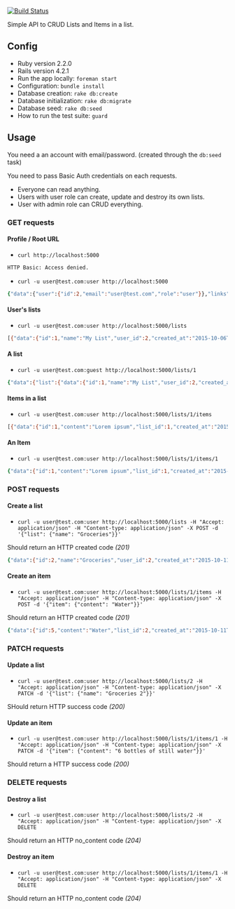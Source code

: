 [![Build Status](https://travis-ci.org/gdurelle/keepsync-api.svg?branch=develop)](https://travis-ci.org/gdurelle/keepsync-api)

Simple API to CRUD Lists and Items in a list.

## Config

* Ruby version 2.2.0
* Rails version 4.2.1
* Run the app locally: <code>foreman start</code>
* Configuration: <code>bundle install</code>
* Database creation: <code>rake db:create</code>
* Database initialization: <code>rake db:migrate</code>
* Database seed: <code>rake db:seed</code>
* How to run the test suite: <code>guard</code>

## Usage

You need a an account with email/password. (created through the ```db:seed``` task)

You need to pass Basic Auth credentials on each requests.

* Everyone can read anything.
* Users with user role can create, update and destroy its own lists.
* User with admin role can CRUD everything.

### GET requests

#### Profile / Root URL

* ```curl http://localhost:5000```

```zsh
HTTP Basic: Access denied.
```

* ```curl -u user@test.com:user http://localhost:5000```

```zsh
{"data":{"user":{"id":2,"email":"user@test.com","role":"user"}},"links":{"self":"http://localhost:5000/","lists":"http://localhost:5000/lists"},"meta":{"author":"Gregory Durelle"},"jsonapi":{"version":0.1,"links":{"specification":"http://jsonapi.org"},"description":"Each URI returns a JSON object. Each JSON object contains data and links to related resources.","usage":"To update or destroy an object, call its \"self\" URI with proper HTTP VERBS: PATCH or DELETE."}}
```

#### User's lists

* ```curl -u user@test.com:user http://localhost:5000/lists```

```zsh
[{"data":{"id":1,"name":"My List","user_id":2,"created_at":"2015-10-06T18:00:21.672Z","updated_at":"2015-10-06T18:00:21.672Z"},"links":{"self":"http://127.0.0.1:3000/lists/1","items":"http://127.0.0.1:3000/lists/1/items"}}]
```
#### A list

* ```curl -u user@test.com:guest http://localhost:5000/lists/1```

```zsh
{"data":{"list":{"data":{"id":1,"name":"My List","user_id":2,"created_at":"2015-10-06T18:00:21.672Z","updated_at":"2015-10-06T18:00:21.672Z"},"links":{"self":"http://127.0.0.1:3000/lists/1","items":"http://127.0.0.1:3000/lists/1/items"}},"items":[{"data":{"id":1,"content":"Lorem ipsum","list_id":1,"created_at":"2015-10-06T18:00:21.680Z","updated_at":"2015-10-06T18:00:21.680Z"},"links":{"self":"http://127.0.0.1:3000/lists/1/items/1"}},{"data":{"id":2,"content":"dolor sit amet","list_id":1,"created_at":"2015-10-06T18:00:21.683Z","updated_at":"2015-10-06T18:00:21.683Z"},"links":{"self":"http://127.0.0.1:3000/lists/1/items/2"}},{"data":{"id":3,"content":"consectur","list_id":1,"created_at":"2015-10-06T18:00:21.685Z","updated_at":"2015-10-06T18:00:21.685Z"},"links":{"self":"http://127.0.0.1:3000/lists/1/items/3"}},{"data":{"id":4,"content":"bacon ipsum dolor sit amet","list_id":1,"created_at":"2015-10-08T21:26:11.828Z","updated_at":"2015-10-08T21:26:11.828Z"},"links":{"self":"http://127.0.0.1:3000/lists/1/items/4"}}]}}
```

#### Items in a list

* ```curl -u user@test.com:user http://localhost:5000/lists/1/items```

```zsh
[{"data":{"id":1,"content":"Lorem ipsum","list_id":1,"created_at":"2015-10-06T18:00:21.680Z","updated_at":"2015-10-06T18:00:21.680Z"},"links":{"self":"http://127.0.0.1:3000/lists/1/items/1"}},{"data":{"id":2,"content":"dolor sit amet","list_id":1,"created_at":"2015-10-06T18:00:21.683Z","updated_at":"2015-10-06T18:00:21.683Z"},"links":{"self":"http://127.0.0.1:3000/lists/1/items/2"}},{"data":{"id":3,"content":"consectur","list_id":1,"created_at":"2015-10-06T18:00:21.685Z","updated_at":"2015-10-06T18:00:21.685Z"},"links":{"self":"http://127.0.0.1:3000/lists/1/items/3"}},{"data":{"id":4,"content":"bacon ipsum dolor sit amet","list_id":1,"created_at":"2015-10-08T21:26:11.828Z","updated_at":"2015-10-08T21:26:11.828Z"},"links":{"self":"http://127.0.0.1:3000/lists/1/items/4"}}]
```

#### An Item

* ```curl -u user@test.com:user http://localhost:5000/lists/1/items/1```

```zsh
{"data":{"id":1,"content":"Lorem ipsum","list_id":1,"created_at":"2015-10-06T18:00:21.680Z","updated_at":"2015-10-06T18:00:21.680Z"},"links":{"self":"http://127.0.0.1:3000/lists/1/items/1"}}
```

### POST requests

#### Create a list

* ```curl -u user@test.com:user http://localhost:5000/lists -H "Accept: application/json" -H "Content-type: application/json" -X POST -d '{"list": {"name": "Groceries"}}'```

Should return an HTTP created code _(201)_
```zsh
{"data":{"id":2,"name":"Groceries","user_id":2,"created_at":"2015-10-11T08:14:30.507Z","updated_at":"2015-10-11T08:14:30.507Z"},"links":{"self":"http://127.0.0.1:5000/lists/2","items":"http://127.0.0.1:5000/lists/2/items"}}
```

#### Create an item

* ```curl -u user@test.com:user http://localhost:5000/lists/1/items -H "Accept: application/json" -H "Content-type: application/json" -X POST -d '{"item": {"content": "Water"}}'```

Should return an HTTP created code _(201)_
```zsh
{"data":{"id":5,"content":"Water","list_id":2,"created_at":"2015-10-11T08:13:17.563Z","updated_at":"2015-10-11T08:13:17.563Z"},"links":{"self":"http://127.0.0.1:5000/lists/2/items/5"}}
```

### PATCH requests

#### Update a list

* ```curl -u user@test.com:user http://localhost:5000/lists/2 -H "Accept: application/json" -H "Content-type: application/json" -X PATCH -d '{"list": {"name": "Groceries 2"}}'```

SHould return HTTP success code _(200)_

#### Update an item

* ```curl -u user@test.com:user http://localhost:5000/lists/1/items/1 -H "Accept: application/json" -H "Content-type: application/json" -X PATCH -d '{"item": {"content": "6 bottles of still water"}}'```

Should return a HTTP success code _(200)_

### DELETE requests

#### Destroy a list

* ```curl -u user@test.com:user http://localhost:5000/lists/2 -H "Accept: application/json" -H "Content-type: application/json" -X DELETE```

Should return an HTTP no_content code _(204)_

#### Destroy an item

* ```curl -u user@test.com:user http://localhost:5000/lists/1/items/1 -H "Accept: application/json" -H "Content-type: application/json" -X DELETE```

Should return an HTTP no_content code _(204)_
